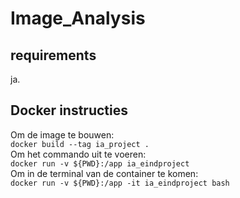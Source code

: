 # Image_Analysis

## requirements
ja.

## Docker instructies
Om de image te bouwen:\
`docker build --tag ia_project .`\
Om het commando uit te voeren:\
`docker run -v ${PWD}:/app ia_eindproject`\
Om in de terminal van de container te komen:\
`docker run -v ${PWD}:/app -it ia_eindproject bash`